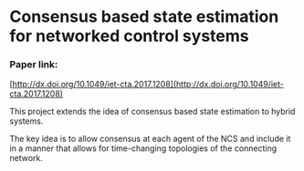 # Consensus based state estimation for networked control systems

### Paper link:
[http://dx.doi.org/10.1049/iet-cta.2017.1208](http://dx.doi.org/10.1049/iet-cta.2017.1208)

This project extends the idea of consensus based state estimation to hybrid systems. 

The key idea is to allow consensus at each agent of the NCS and include it in a manner that allows for time-changing topologies of the connecting network. 
